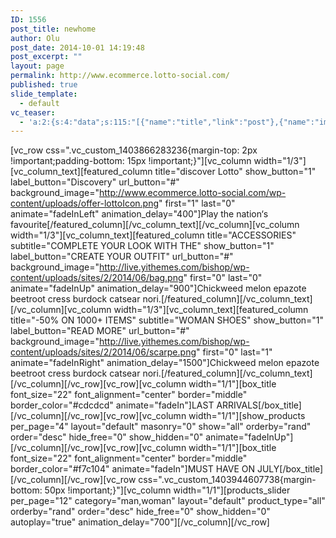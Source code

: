 ```yaml
---
ID: 1556
post_title: newhome
author: Olu
post_date: 2014-10-01 14:19:48
post_excerpt: ""
layout: page
permalink: http://www.ecommerce.lotto-social.com/
published: true
slide_template:
  - default
vc_teaser:
  - 'a:2:{s:4:"data";s:115:"[{"name":"title","link":"post"},{"name":"image","image":"featured","link":"none"},{"name":"text","mode":"excerpt"}]";s:7:"bgcolor";s:0:"";}'
---
```

[vc_row css=".vc_custom_1403866283236{margin-top: 2px !important;padding-bottom: 15px !important;}"][vc_column width="1/3"][vc_column_text][featured_column title="discover Lotto" show_button="1" label_button="Discovery" url_button="#" background_image="http://www.ecommerce.lotto-social.com/wp-content/uploads/offer-lottoIcon.png" first="1" last="0" animate="fadeInLeft" animation_delay="400"]Play the nation‘s favourite[/featured_column][/vc_column_text][/vc_column][vc_column width="1/3"][vc_column_text][featured_column title="ACCESSORIES" subtitle="COMPLETE YOUR LOOK WITH THE" show_button="1" label_button="CREATE YOUR OUTFIT" url_button="#" background_image="http://live.yithemes.com/bishop/wp-content/uploads/sites/2/2014/06/bag.png" first="0" last="0" animate="fadeInUp" animation_delay="900"]Chickweed melon epazote beetroot cress burdock catsear nori.[/featured_column][/vc_column_text][/vc_column][vc_column width="1/3"][vc_column_text][featured_column title="-50% ON 1000+ ITEMS" subtitle="WOMAN SHOES" show_button="1" label_button="READ MORE" url_button="#" background_image="http://live.yithemes.com/bishop/wp-content/uploads/sites/2/2014/06/scarpe.png" first="0" last="1" animate="fadeInRight" animation_delay="1500"]Chickweed melon epazote beetroot cress burdock catsear nori.[/featured_column][/vc_column_text][/vc_column][/vc_row][vc_row][vc_column width="1/1"][box_title font_size="22" font_alignment="center" border="middle" border_color="#cdcdcd" animate="fadeIn"]LAST ARRIVALS[/box_title][/vc_column][/vc_row][vc_row][vc_column width="1/1"][show_products per_page="4" layout="default" masonry="0" show="all" orderby="rand" order="desc" hide_free="0" show_hidden="0" animate="fadeInUp"][/vc_column][/vc_row][vc_row][vc_column width="1/1"][box_title font_size="22" font_alignment="center" border="middle" border_color="#f7c104" animate="fadeIn"]MUST HAVE ON JULY[/box_title][/vc_column][/vc_row][vc_row css=".vc_custom_1403944607738{margin-bottom: 50px !important;}"][vc_column width="1/1"][products_slider per_page="12" category="man,woman" layout="default" product_type="all" orderby="rand" order="desc" hide_free="0" show_hidden="0" autoplay="true" animation_delay="700"][/vc_column][/vc_row]